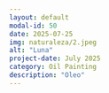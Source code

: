 ```yaml
---
layout: default
modal-id: 50
date: 2025-07-25
img: naturaleza/2.jpeg
alt: "Luna"
project-date: July 2025
category: Oil Painting
description: "Oleo"
---
```

